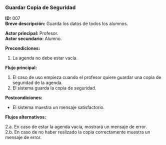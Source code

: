 ### Guardar Copia de Seguridad  **ID:** 007  **Breve descripción:** Guarda los datos de todos los alumnos.    **Actor principal:** Profesor.  **Actor secundario:** Alumno.      **Precondiciones:**1. La agenda no debe estar vacía.**Flujo principal:**1. El caso de uso empieza cuando el profesor quiere guardar una copia de seguridad de la agenda.  2. El sistema guarda la copia de seguridad.**Postcondiciones:**- El sistema muestra un mensaje satisfactorio.**Flujos alternativos:**2.a. En caso de estar la agenda vacía, mostrará un mensaje de error.  2.b. En caso de no haber realizado la copia correctamente muestra un mensaje de error.